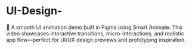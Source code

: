 # UI-Design-
🎨 A smooth UI animation demo built in Figma using Smart Animate. This video showcases interactive transitions, micro-interactions, and realistic app flow—perfect for UI/UX design previews and prototyping inspiration.
